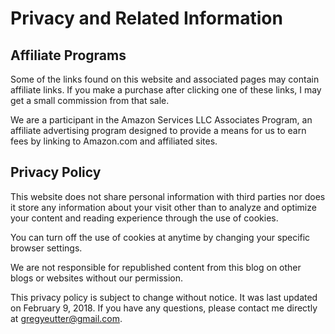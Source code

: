 # Privacy and Related Information

## Affiliate Programs

Some of the links found on this website and associated pages may contain affiliate links. If you make a purchase after clicking one of these links, I may get a small commission from that sale.

We are a participant in the Amazon Services LLC Associates Program, an affiliate advertising program designed to provide a means for us to earn fees by linking to Amazon.com and affiliated sites.

## Privacy Policy

This website does not share personal information with third parties nor does it store any information about your visit other than to analyze and optimize your content and reading experience through the use of cookies.

You can turn off the use of cookies at anytime by changing your specific browser settings.

We are not responsible for republished content from this blog on other blogs or websites without our permission.

This privacy policy is subject to change without notice. It was last updated on February 9, 2018. If you have any questions, please contact me directly at [gregyeutter@gmail.com](mailto:gregyeutter@gmail.com).